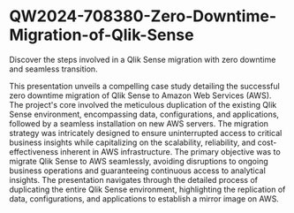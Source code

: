 # QW2024-708380-Zero-Downtime-Migration-of-Qlik-Sense
Discover the steps involved in a Qlik Sense migration with zero downtime and seamless transition.


This presentation unveils a compelling case study detailing the successful zero downtime migration of Qlik Sense to Amazon Web Services (AWS). The project's core involved the meticulous duplication of the existing Qlik Sense environment, encompassing data, configurations, and applications, followed by a seamless installation on new AWS servers. The migration strategy was intricately designed to ensure uninterrupted access to critical business insights while capitalizing on the scalability, reliability, and cost-effectiveness inherent in AWS infrastructure.  The primary objective was to migrate Qlik Sense to AWS seamlessly, avoiding disruptions to ongoing business operations and guaranteeing continuous access to analytical insights. The presentation navigates through the detailed process of duplicating the entire Qlik Sense environment, highlighting the replication of data, configurations, and applications to establish a mirror image on AWS.